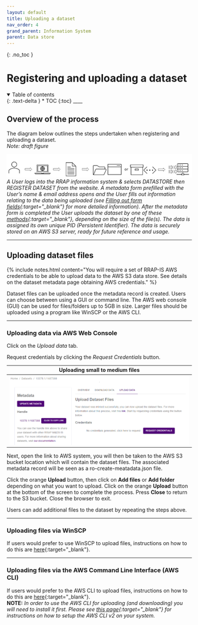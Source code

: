 ```yaml
---
layout: default
title: Uploading a dataset
nav_order: 4
grand_parent: Information System
parent: Data store
---
```


{: .no_toc }

# Registering and uploading a dataset

<details  open markdown="block">
  <summary>
    Table of contents
  </summary>
{: .text-delta }
* TOC
{:toc}
____
</details>

## Overview of the process

The diagram below outlines the steps undertaken when registering and uploading a dataset.  
_Note: draft figure_

![Workflow diagram](../../assets/images/DRAFTv2_upload_data.png)
_A User logs into the RRAP information system & selects DATASTORE then REGISTER DATASET from the website. A metadata form prefilled with the User’s name & email address opens and the User fills out information relating to the data being uploaded (see [Filling out form fields](#filling-out-form-fields){:target="\_blank"} for more detailed information). After the metadata form is completed the User uploads the dataset by one of these [methods](#how-do-i-upload-dataset-files){:target="\_blank"}, depending on the size of the file(s). The data is assigned its own unique PID (Persistent Identifier). The data is securely stored on an AWS S3 server, ready for future reference and usage._
<br>

___
## Uploading dataset files

{% include notes.html content="You will require a set of RRAP-IS AWS credentials to be able to upload data to the AWS S3 data store.  See details on the dataset metadata page obtaining AWS credentials." %}

Dataset files can be uploaded once the metadata record is created. Users can choose between using a GUI or command line. The AWS web console (GUI) can be used for files/folders up to 5GB in size. Larger files should be uploaded using a program like WinSCP or the AWS CLI.  
___
### Uploading data via AWS Web Console
Click on the *Upload data* tab.


Request credentials by clicking the *Request Credentials* button. 


|                                 Uploading small to medium files                          |
| :---------------------------------------------------------------------------------:      |
| <img src="../../assets/images/data_store/uploadSmallMediumFilesStep1.png" alt="drawing" width="600"/> |




Next, open the link to AWS system, you will then be taken to the AWS S3 bucket location which will contain the dataset files. The associated metadata record will be seen as a ro-create-meatadata.json file.  
  
Click the orange **Upload** button, then click on **Add files** or **Add folder** depending on what you want to upload. 
Click on the orange **Upload** button at the bottom of the screen to complete the process. Press **Close** to return to the S3 bucket. Close the browser to exit.

Users can add additional files to the dataset by repeating the steps above.

___

### Uploading files via WinSCP
If users would prefer to use WinSCP to upload files, instructions on how to do this are [here](./WinSCP-data-access.html){:target="\_blank"}.

___
### Uploading files via the AWS Command Line Interface (AWS CLI)
If users would prefer to the AWS CLI to upload files, instructions on how to do this are [here](./AWSCLI-data-access.html){:target="\_blank"}.  
**NOTE:** *In order to use the AWS CLI for uploading (and downloading) you will need to install it first. Please see [this page](./setting-up-the-aws-cli.html){:target="\_blank"} for instructions on how to setup the AWS CLI v2 on your system.*

